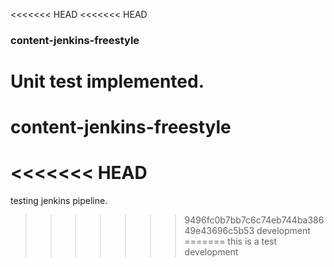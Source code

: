 <<<<<<< HEAD
<<<<<<< HEAD
### content-jenkins-freestyle
Unit test implemented.
=======
# content-jenkins-freestyle
<<<<<<< HEAD
=======
testing jenkins pipeline. 
>>>>>>> 9496fc0b7bb7c6c74eb744ba38649e43696c5b53
>>>>>>> development
=======
this is a test 
>>>>>>> development

